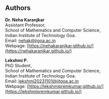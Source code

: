 ## Authors



**Dr. Neha Karanjkar** <br>
 Assistant Professor, <br>
 School of Mathematics and Computer Science, <br>
 Indian Institute of Technology Goa.<br> 
 Email: [nehak@iigoa.ac.in](mailto:nehak@iigoa.ac.in)  
 Webpage: [https://nehakaranjkar.github.io/](https://nehakaranjkar.github.io/)


**Lekshmi P.**  
PhD Student,<br>
School of Mathematics and Computer Science, <br>
Indian Institute of Technology Goa.<br>
Email: [lekshmi20231101@iitgoa.ac.in](mailto:lekshmi20231101@iitgoa.ac.in)  
Webpage: [https://lekshmipremkumar.github.io/](https://lekshmipremkumar.github.io/)




